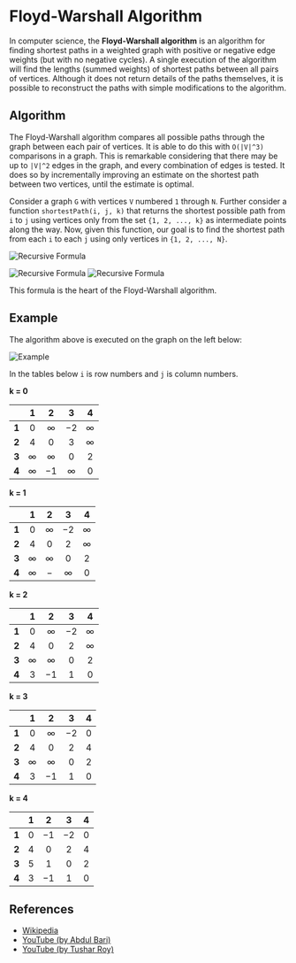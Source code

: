 Floyd-Warshall Algorithm
========================

In computer science, the **Floyd-Warshall algorithm** is an algorithm for finding shortest paths in a weighted graph with positive or negative edge weights (but with no negative cycles). A single execution of the algorithm will find the lengths (summed weights) of shortest paths between all pairs of vertices. Although it does not return details of the paths themselves, it is possible to reconstruct the paths with simple modifications to the algorithm.

Algorithm
---------

The Floyd-Warshall algorithm compares all possible paths through the graph between each pair of vertices. It is able to do this with `O(|V|^3)` comparisons in a graph. This is remarkable considering that there may be up to `|V|^2` edges in the graph, and every combination of edges is tested. It does so by incrementally improving an estimate on the shortest path between two vertices, until the estimate is optimal.

Consider a graph `G` with vertices `V` numbered `1` through `N`. Further consider a function `shortestPath(i, j, k)` that returns the shortest possible path from `i` to `j` using vertices only from the set `{1, 2, ..., k}` as intermediate points along the way. Now, given this function, our goal is to find the shortest path from each `i` to each `j` using only vertices in `{1, 2, ..., N}`.

![Recursive Formula](https://wikimedia.org/api/rest_v1/media/math/render/svg/f9b75e25063384ccca499c56f9a279abf661ad3b)

![Recursive Formula](https://wikimedia.org/api/rest_v1/media/math/render/svg/34ac7c89bbb18df3fd660225fd38997079e5e513) ![Recursive Formula](https://wikimedia.org/api/rest_v1/media/math/render/svg/0326d6c14def89269c029da59eba012d0f2edc9d)

This formula is the heart of the Floyd-Warshall algorithm.

Example
-------

The algorithm above is executed on the graph on the left below:

![Example](https://upload.wikimedia.org/wikipedia/commons/2/2e/Floyd-Warshall_example.svg)

In the tables below `i` is row numbers and `j` is column numbers.

**k = 0**

<table><thead><tr class="header"><th style="text-align: center;"></th><th style="text-align: center;">1</th><th style="text-align: center;">2</th><th style="text-align: center;">3</th><th style="text-align: center;">4</th></tr></thead><tbody><tr class="odd"><td style="text-align: center;"><strong>1</strong></td><td style="text-align: center;">0</td><td style="text-align: center;">∞</td><td style="text-align: center;">−2</td><td style="text-align: center;">∞</td></tr><tr class="even"><td style="text-align: center;"><strong>2</strong></td><td style="text-align: center;">4</td><td style="text-align: center;">0</td><td style="text-align: center;">3</td><td style="text-align: center;">∞</td></tr><tr class="odd"><td style="text-align: center;"><strong>3</strong></td><td style="text-align: center;">∞</td><td style="text-align: center;">∞</td><td style="text-align: center;">0</td><td style="text-align: center;">2</td></tr><tr class="even"><td style="text-align: center;"><strong>4</strong></td><td style="text-align: center;">∞</td><td style="text-align: center;">−1</td><td style="text-align: center;">∞</td><td style="text-align: center;">0</td></tr></tbody></table>

**k = 1**

<table><thead><tr class="header"><th style="text-align: center;"></th><th style="text-align: center;">1</th><th style="text-align: center;">2</th><th style="text-align: center;">3</th><th style="text-align: center;">4</th></tr></thead><tbody><tr class="odd"><td style="text-align: center;"><strong>1</strong></td><td style="text-align: center;">0</td><td style="text-align: center;">∞</td><td style="text-align: center;">−2</td><td style="text-align: center;">∞</td></tr><tr class="even"><td style="text-align: center;"><strong>2</strong></td><td style="text-align: center;">4</td><td style="text-align: center;">0</td><td style="text-align: center;">2</td><td style="text-align: center;">∞</td></tr><tr class="odd"><td style="text-align: center;"><strong>3</strong></td><td style="text-align: center;">∞</td><td style="text-align: center;">∞</td><td style="text-align: center;">0</td><td style="text-align: center;">2</td></tr><tr class="even"><td style="text-align: center;"><strong>4</strong></td><td style="text-align: center;">∞</td><td style="text-align: center;">−</td><td style="text-align: center;">∞</td><td style="text-align: center;">0</td></tr></tbody></table>

**k = 2**

<table><thead><tr class="header"><th style="text-align: center;"></th><th style="text-align: center;">1</th><th style="text-align: center;">2</th><th style="text-align: center;">3</th><th style="text-align: center;">4</th></tr></thead><tbody><tr class="odd"><td style="text-align: center;"><strong>1</strong></td><td style="text-align: center;">0</td><td style="text-align: center;">∞</td><td style="text-align: center;">−2</td><td style="text-align: center;">∞</td></tr><tr class="even"><td style="text-align: center;"><strong>2</strong></td><td style="text-align: center;">4</td><td style="text-align: center;">0</td><td style="text-align: center;">2</td><td style="text-align: center;">∞</td></tr><tr class="odd"><td style="text-align: center;"><strong>3</strong></td><td style="text-align: center;">∞</td><td style="text-align: center;">∞</td><td style="text-align: center;">0</td><td style="text-align: center;">2</td></tr><tr class="even"><td style="text-align: center;"><strong>4</strong></td><td style="text-align: center;">3</td><td style="text-align: center;">−1</td><td style="text-align: center;">1</td><td style="text-align: center;">0</td></tr></tbody></table>

**k = 3**

<table><thead><tr class="header"><th style="text-align: center;"></th><th style="text-align: center;">1</th><th style="text-align: center;">2</th><th style="text-align: center;">3</th><th style="text-align: center;">4</th></tr></thead><tbody><tr class="odd"><td style="text-align: center;"><strong>1</strong></td><td style="text-align: center;">0</td><td style="text-align: center;">∞</td><td style="text-align: center;">−2</td><td style="text-align: center;">0</td></tr><tr class="even"><td style="text-align: center;"><strong>2</strong></td><td style="text-align: center;">4</td><td style="text-align: center;">0</td><td style="text-align: center;">2</td><td style="text-align: center;">4</td></tr><tr class="odd"><td style="text-align: center;"><strong>3</strong></td><td style="text-align: center;">∞</td><td style="text-align: center;">∞</td><td style="text-align: center;">0</td><td style="text-align: center;">2</td></tr><tr class="even"><td style="text-align: center;"><strong>4</strong></td><td style="text-align: center;">3</td><td style="text-align: center;">−1</td><td style="text-align: center;">1</td><td style="text-align: center;">0</td></tr></tbody></table>

**k = 4**

<table><thead><tr class="header"><th style="text-align: center;"></th><th style="text-align: center;">1</th><th style="text-align: center;">2</th><th style="text-align: center;">3</th><th style="text-align: center;">4</th></tr></thead><tbody><tr class="odd"><td style="text-align: center;"><strong>1</strong></td><td style="text-align: center;">0</td><td style="text-align: center;">−1</td><td style="text-align: center;">−2</td><td style="text-align: center;">0</td></tr><tr class="even"><td style="text-align: center;"><strong>2</strong></td><td style="text-align: center;">4</td><td style="text-align: center;">0</td><td style="text-align: center;">2</td><td style="text-align: center;">4</td></tr><tr class="odd"><td style="text-align: center;"><strong>3</strong></td><td style="text-align: center;">5</td><td style="text-align: center;">1</td><td style="text-align: center;">0</td><td style="text-align: center;">2</td></tr><tr class="even"><td style="text-align: center;"><strong>4</strong></td><td style="text-align: center;">3</td><td style="text-align: center;">−1</td><td style="text-align: center;">1</td><td style="text-align: center;">0</td></tr></tbody></table>

References
----------

-   [Wikipedia](https://en.wikipedia.org/wiki/Floyd%E2%80%93Warshall_algorithm)
-   [YouTube (by Abdul Bari)](https://www.youtube.com/watch?v=oNI0rf2P9gE&list=PLLXdhg_r2hKA7DPDsunoDZ-Z769jWn4R8&index=74)
-   [YouTube (by Tushar Roy)](https://www.youtube.com/watch?v=LwJdNfdLF9s&list=PLLXdhg_r2hKA7DPDsunoDZ-Z769jWn4R8&index=75)
